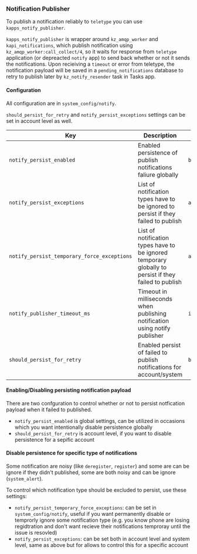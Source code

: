 ### Notification Publisher

To publish a notification reliably to `teletype` you can use `kapps_notify_publisher`.

`kapps_notify_publisher` is wrapper around `kz_amqp_worker` and `kapi_notifications`, which publish notification using `kz_amqp_worker:call_collect/4`, so it waits for response from `teletype` application (or depreacted `notify` app) to send back whether or not it sends the notifications. Upon recieiving a `timeout` or error from teletype, the notification payload will be saved in a `pending_notifications` database to retry to publish later by `kz_notify_resender` task in Tasks app.

#### Configuration

All configuration are in `system_config/notify`.

`should_persist_for_retry` and `notify_persist_exceptions` settings can be set in account level as well.

Key | Description | Type | Default
--- | ----------- | ---- | -------
`notify_persist_enabled` | Enabled persistence of publish notifications faliure globally | `boolean` | `true`
`notify_persist_exceptions` | List of notification types have to be ignored to persist if they failed to publish | `array` | `["system_alert"]`
`notify_persist_temporary_force_exceptions` | List of notification types have to be ignored temporary globally to persist if they failed to publish | `array` | `[]`
`notify_publisher_timeout_ms` | Timeout in milliseconds when publishing notification using notify publisher | `integer` | `10000`
`should_persist_for_retry` | Enabled persist of failed to publish notifications for account/system | `boolean` | `true`

#### Enabling/Disabling persisting notification payload

There are two confguration to control whether or not to persist notfication payload when it failed to published.

* `notify_persist_enabled` is global settings, can be utilized in occasions which you want intentionally disable persistence globally
* `should_persist_for_retry` is account level, if you want to disable persistence for a sepific account

#### Disable persistence for specific type of notifications

Some notification are noisy (like `deregister`, `register`) and some are can be ignore if they didn't published, some are both noisy and can be ignore (`system_alert`).

To control which notification type should be excluded to persist, use these settings:

* `notify_persist_temporary_force_exceptions`: can be set in `system_config/notify`, useful if you want permanently disable or temprorly ignore some notification type (e.g. you know phone are losing regidtration and don't want recieve their notifications temproray until the issue is resovled)
* `notify_persist_exceptions`: can be set both in account level and system level, same as above but for allows to control this for a specific account
